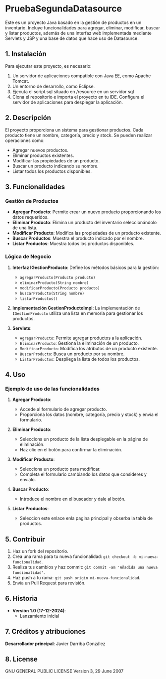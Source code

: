 # PruebaSegundaDatasource
Este es un proyecto Java basado en la gestión de productos en un inventario. Incluye funcionalidades para agregar, eliminar, modificar, buscar y listar productos, además de una interfaz web implementada mediante Servlets y JSP y una base de datos que hace uso de Datasource.

## 1. Instalación

Para ejecutar este proyecto, es necesario:

1. Un servidor de aplicaciones compatible con Java EE, como Apache Tomcat.
2. Un entorno de desarrollo, como Eclipse.
3. Ejecuta el script.sql situado en /resource en un servidor sql
4. Clona el repositorio e importa el proyecto en tu IDE. Configura el servidor de aplicaciones para desplegar la aplicación.

## 2. Descripción

El proyecto proporciona un sistema para gestionar productos. Cada producto tiene un nombre, categoría, precio y stock. Se pueden realizar operaciones como:

- Agregar nuevos productos.
- Eliminar productos existentes.
- Modificar las propiedades de un producto.
- Buscar un producto indicando su nombre.
- Listar todos los productos disponibles.

## 3. Funcionalidades

### Gestión de Productos

- **Agregar Producto**: Permite crear un nuevo producto proporcionando los datos requeridos.
- **Eliminar Producto**: Elimina un producto del inventario seleccionándolo de una lista.
- **Modificar Producto**: Modifica las propiedades de un producto existente.
- **Buscar Productos**: Muestra el producto indicado por el nombre.
- **Listar Productos**: Muestra todos los productos disponibles.

### Lógica de Negocio

1. **Interfaz IGestionProducto**:
   Define los métodos básicos para la gestión:
   - `agregarProducto(Producto producto)`
   - `eliminarProducto(String nombre)`
   - `modificarProducto(Producto producto)`
   - `buscarProducto(String nombre)`
   - `listarProductos()`

2. **Implementación GestionProductoImpl**:
   La implementación de `IGestionProducto` utiliza una lista en memoria para gestionar los productos.

3. **Servlets**:
   - `AgregarProducto`: Permite agregar productos a la aplicación.
   - `EliminarProducto`: Gestiona la eliminación de un producto.
   - `ModificarProducto`: Modifica los atributos de un producto existente.
   - `BuscarProducto`: Busca un producto por su nombre.
   - `ListarProductos`: Despliega la lista de todos los productos.

## 4. Uso

### Ejemplo de uso de las funcionalidades

1. **Agregar Producto**:
   - Accede al formulario de agregar producto.
   - Proporciona los datos (nombre, categoría, precio y stock) y envía el formulario.

2. **Eliminar Producto**:
   - Selecciona un producto de la lista desplegable en la página de eliminación.
   - Haz clic en el botón para confirmar la eliminación.

3. **Modificar Producto**:
   - Selecciona un producto para modificar.
   - Completa el formulario cambiando los datos que consideres y envíalo.
  
4. **Buscar Producto**:
   - Introduce el nombre en el buscador y dale al botón.

5. **Listar Productos**:
   - Seleccion este enlace enla pagina principal y obserba la tabla de productos.
  
## 5. Contribuir

1. Haz un fork del repositorio.
2. Crea una rama para tu nueva funcionalidad: `git checkout -b mi-nueva-funcionalidad`.
3. Realiza tus cambios y haz commit: `git commit -am 'Añadida una nueva funcionalidad'`.
4. Haz push a tu rama: `git push origin mi-nueva-funcionalidad`.
5. Envía un Pull Request para revisión.

## 6. Historia

- **Versión 1.0 (17-12-2024)**: 
  - Lanzamiento inicial

## 7. Créditos y atribuciones

**Desarrollador principal**: Javier Darriba González

## 8. License

GNU GENERAL PUBLIC LICENSE
 Version 3, 29 June 2007

